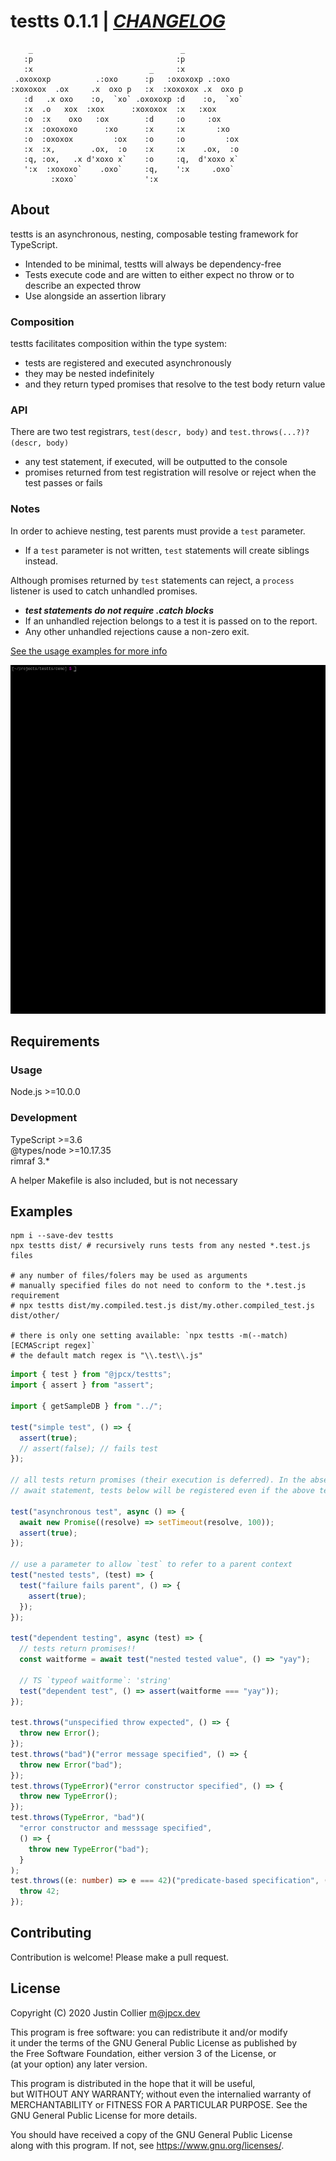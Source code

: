 # testts 0.1.1 | [_CHANGELOG_](https://github.com/jpcx/testts/blob/0.1.1/CHANGELOG.md)

```
    _                                 _
   :p                                :p
   :x                          _     :x
 .oxoxoxp          .:oxo      :p   :oxoxoxp .:oxo
:xoxoxox  .ox     .x  oxo p   :x  :xoxoxox .x  oxo p
   :d   .x oxo    :o,  `xo` .oxoxoxp :d    :o,  `xo`
   :x  .o   xox  :xox      :xoxoxox  :x   :xox
   :o  :x    oxo   :ox        :d     :o     :ox
   :x  :oxoxoxo      :xo      :x     :x       :xo
   :o  :oxoxox         :ox    :o     :o         :ox
   :x  :x,        .ox,  :o    :x     :x    .ox,  :o
   :q, :ox,   .x d'xoxo x`    :o     :q,  d'xoxo x`
   ':x  :xoxoxo`    .oxo`     :q,    ':x     .oxo`
         :xoxo`               ':x

```

## About

testts is an asynchronous, nesting, composable testing framework for TypeScript.

- Intended to be minimal, testts will always be dependency-free
- Tests execute code and are witten to either expect no throw or to describe an expected throw
- Use alongside an assertion library

### Composition

testts facilitates composition within the type system:

- tests are registered and executed asynchronously
- they may be nested indefinitely
- and they return typed promises that resolve to the test body return value

### API

There are two test registrars, `test(descr, body)` and `test.throws(...?)?(descr, body)`

- any test statement, if executed, will be outputted to the console
- promises returned from test registration will resolve or reject when the test passes or fails

### Notes

In order to achieve nesting, test parents must provide a `test` parameter.

- If a `test` parameter is not written, `test` statements will create siblings instead.

Although promises returned by `test` statements can reject, a `process` listener is used to catch unhandled promises.

- **_test statements do not require .catch blocks_**
- If an unhandled rejection belongs to a test it is passed on to the report.
- Any other unhandled rejections cause a non-zero exit.

[See the usage examples for more info](#examples)

![](https://github.com/jpcx/testts/blob/demo/demo/demo.gif)

## Requirements

### Usage

Node.js >=10.0.0

### Development

TypeScript >=3.6  
@types/node >=10.17.35  
rimraf 3.\*

A helper Makefile is also included, but is not necessary

<a id="examples" />

## Examples

```shell
npm i --save-dev testts
npx testts dist/ # recursively runs tests from any nested *.test.js files

# any number of files/folers may be used as arguments
# manually specified files do not need to conform to the *.test.js requirement
# npx testts dist/my.compiled.test.js dist/my.other.compiled_test.js dist/other/

# there is only one setting available: `npx testts -m(--match) [ECMAScript regex]`
# the default match regex is "\\.test\\.js"
```

```typescript
import { test } from "@jpcx/testts";
import { assert } from "assert";

import { getSampleDB } from "../";

test("simple test", () => {
  assert(true);
  // assert(false); // fails test
});

// all tests return promises (their execution is deferred). In the absence of an
// await statement, tests below will be registered even if the above test fails

test("asynchronous test", async () => {
  await new Promise((resolve) => setTimeout(resolve, 100));
  assert(true);
});

// use a parameter to allow `test` to refer to a parent context
test("nested tests", (test) => {
  test("failure fails parent", () => {
    assert(true);
  });
});

test("dependent testing", async (test) => {
  // tests return promises!!
  const waitforme = await test("nested tested value", () => "yay");

  // TS `typeof waitforme`: 'string'
  test("dependent test", () => assert(waitforme === "yay"));
});

test.throws("unspecified throw expected", () => {
  throw new Error();
});
test.throws("bad")("error message specified", () => {
  throw new Error("bad");
});
test.throws(TypeError)("error constructor specified", () => {
  throw new TypeError();
});
test.throws(TypeError, "bad")(
  "error constructor and messsage specified",
  () => {
    throw new TypeError("bad");
  }
);
test.throws((e: number) => e === 42)("predicate-based specification", () => {
  throw 42;
});
```

## Contributing

Contribution is welcome! Please make a pull request.

## License

Copyright (C) 2020 Justin Collier <m@jpcx.dev>

This program is free software: you can redistribute it and/or modify  
it under the terms of the GNU General Public License as published by  
the Free Software Foundation, either version 3 of the License, or  
(at your option) any later version.

This program is distributed in the hope that it will be useful,  
but WITHOUT ANY WARRANTY; without even the internalied warranty of  
MERCHANTABILITY or FITNESS FOR A PARTICULAR PURPOSE. See the  
GNU General Public License for more details.

You should have received a copy of the GNU General Public License  
along with this program. If not, see <https://www.gnu.org/licenses/>.
